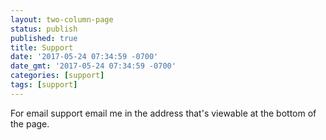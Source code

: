 ```yaml
---
layout: two-column-page 
status: publish
published: true
title: Support
date: '2017-05-24 07:34:59 -0700'
date_gmt: '2017-05-24 07:34:59 -0700'
categories: [support]
tags: [support]
---
```

<p>For email support email me in the address that's viewable at the bottom of the page.</p>
